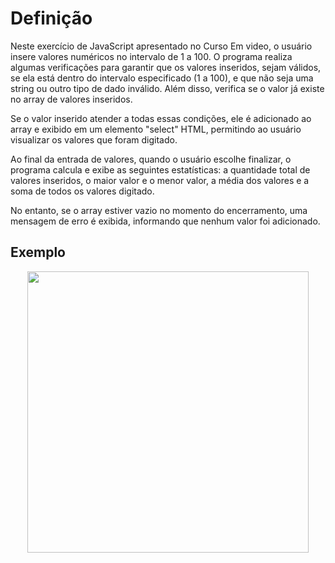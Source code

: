 # Definição

Neste exercício de JavaScript apresentado no Curso Em video, o usuário insere valores numéricos no intervalo de 1 a 100. O programa realiza algumas verificações para garantir que os valores inseridos, sejam válidos, se ela está dentro do intervalo especificado (1 a 100), e que não seja uma string ou outro tipo de dado inválido. Além disso, verifica se o valor já existe no array de valores inseridos.

Se o valor inserido atender a todas essas condições, ele é adicionado ao array e exibido em um elemento "select" HTML, permitindo ao usuário visualizar os valores que foram digitado.

Ao final da entrada de valores, quando o usuário escolhe finalizar, o programa calcula e exibe as seguintes estatísticas: a quantidade total de valores inseridos, o maior valor e o menor valor, a média dos valores e a soma de todos os valores digitado.

No entanto, se o array estiver vazio no momento do encerramento, uma mensagem de erro é exibida, informando que nenhum valor foi adicionado.

## Exemplo

<div align="center">
<img src="https://github.com/thiagcarvalho/javascript/assets/46302988/d3d0cba3-e296-45a7-86bb-48478218a767.png" width="450px" />
</div>